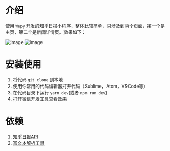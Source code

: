 # 介绍

使用 `Wepy` 开发的知乎日报小程序，整体比较简单，只涉及到两个页面，第一个是主页，第二个是新闻详情页。效果如下：

![image](https://github.com/hwaphon/wepy-zhihunews/blob/master/preview0.png)
![image](https://github.com/hwaphon/wepy-zhihunews/blob/master/preview1.png)

# 安装使用

1. 将代码 `git clone` 到本地
2. 使用你常用的代码编辑器打开代码（Sublime，Atom，VSCode等）
3. 在代码目录下运行 `yarn dev`(或者 `npm run dev`)
4. 打开微信开发工具查看效果

# 依赖

1. [知乎日报API](https://github.com/izzyleung/ZhihuDailyPurify/wiki/%E7%9F%A5%E4%B9%8E%E6%97%A5%E6%8A%A5-API-%E5%88%86%E6%9E%90)
2. [富文本解析工具](https://github.com/Blubiubiu/wxParse)


